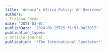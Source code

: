 ```yaml
---
title: 'Ankara’s Africa Policy: An Overview'
authors:
- Tiziana Corda
date: '2021-01-01'
publishDate: '2024-08-15T15:31:53.042301Z'
publication_types:
- article-journal
publication: '*The International Spectator*'
---
```

